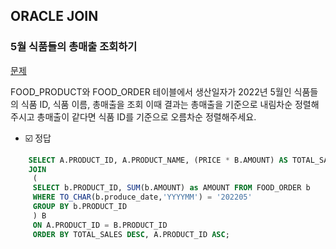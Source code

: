 ## ORACLE JOIN
### 5월 식품들의 총매출 조회하기

<a href="https://school.programmers.co.kr/learn/courses/30/lessons/131117">문제</a>

FOOD_PRODUCT와 FOOD_ORDER 테이블에서 
생산일자가 2022년 5월인 식품들의 식품 ID, 식품 이름, 총매출을 조회
이때 결과는 총매출을 기준으로 내림차순 정렬해주시고 총매출이 같다면 식품 ID를 기준으로 오름차순 정렬해주세요.

- ☑️ 정답
```sql
    SELECT A.PRODUCT_ID, A.PRODUCT_NAME, (PRICE * B.AMOUNT) AS TOTAL_SALES FROM FOOD_PRODUCT A 
    JOIN
     (
     SELECT b.PRODUCT_ID, SUM(b.AMOUNT) as AMOUNT FROM FOOD_ORDER b
     WHERE TO_CHAR(b.produce_date,'YYYYMM') = '202205' 
     GROUP BY b.PRODUCT_ID
     ) B 
     ON A.PRODUCT_ID = B.PRODUCT_ID
     ORDER BY TOTAL_SALES DESC, A.PRODUCT_ID ASC;
```



